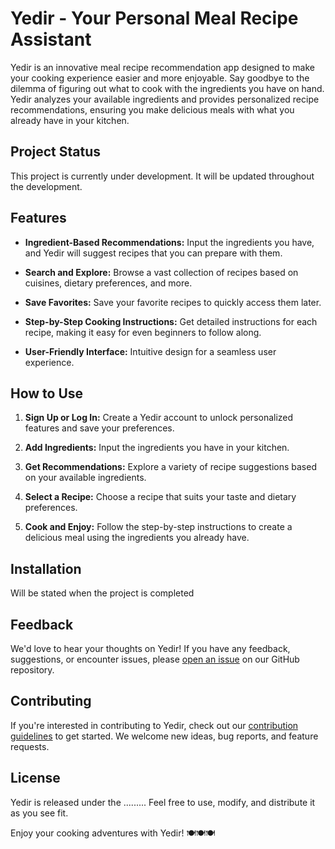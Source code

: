 # Yedir - Your Personal Meal Recipe Assistant
 
Yedir is an innovative meal recipe recommendation app designed to make your cooking experience easier and more enjoyable. Say goodbye to the dilemma of figuring out what to cook with the ingredients you have on hand. Yedir analyzes your available ingredients and provides personalized recipe recommendations, ensuring you make delicious meals with what you already have in your kitchen.

## Project Status
This project is currently under development. It will be updated throughout the development.

## Features

- **Ingredient-Based Recommendations:** Input the ingredients you have, and Yedir will suggest recipes that you can prepare with them.
  
- **Search and Explore:** Browse a vast collection of recipes based on cuisines, dietary preferences, and more.

- **Save Favorites:** Save your favorite recipes to quickly access them later.

- **Step-by-Step Cooking Instructions:** Get detailed instructions for each recipe, making it easy for even beginners to follow along.

- **User-Friendly Interface:** Intuitive design for a seamless user experience.

## How to Use

1. **Sign Up or Log In:** Create a Yedir account to unlock personalized features and save your preferences.

2. **Add Ingredients:** Input the ingredients you have in your kitchen.

3. **Get Recommendations:** Explore a variety of recipe suggestions based on your available ingredients.

4. **Select a Recipe:** Choose a recipe that suits your taste and dietary preferences.

5. **Cook and Enjoy:** Follow the step-by-step instructions to create a delicious meal using the ingredients you already have.

## Installation

Will be stated when the project is completed

## Feedback

We'd love to hear your thoughts on Yedir! If you have any feedback, suggestions, or encounter issues, please [open an issue](https://github.com/Yedir/Yedir-App/issues) on our GitHub repository.

## Contributing

If you're interested in contributing to Yedir, check out our [contribution guidelines](CONTRIBUTING.md) to get started. We welcome new ideas, bug reports, and feature requests.

## License

Yedir is released under the ......... Feel free to use, modify, and distribute it as you see fit.

Enjoy your cooking adventures with Yedir! 🍽️🍽️🍽️
